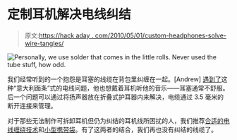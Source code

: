 # 定制耳机解决电线纠结

> 原文:[https://hack aday . com/2010/05/01/custom-headphones-solve-wire-tangles/](https://hackaday.com/2010/05/01/custom-headphones-solve-wire-tangles/)

![](../Images/29e1e2349e1cdfac9f3578a448e2d98c.png "Personally, we use solder that comes in the little rolls. Never used the tube stuff, how odd.")

我们经常听到的一个抱怨是耳塞的线缆在背包里纠缠在一起。[Andrew] [遇到了](http://www.outsideworld.org/blog.php?id=32)这种“意大利面条”式的电线问题，他也想戴着耳机听他的音乐——耳塞通常不舒服。后一个问题可以通过将扬声器放在折叠式护耳器内来解决，电缆通过 3.5 毫米的断开连接来管理。

对于那些无法制作可拆卸耳机但仍为纠结的耳机线所困扰的人，我们推荐[合适的电线缠绕技术](http://www.youtube.com/watch?v=GiPRIxR--DU)和[小型携带袋](http://images.anandtech.com/reviews/gadgets/2008roundup/ZuneEarbuds.jpg)。有了这两者的结合，我们再也没有纠结的线缆了。